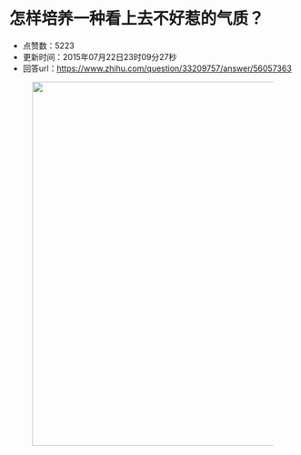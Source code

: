 # 怎样培养一种看上去不好惹的气质？
- 点赞数：5223
- 更新时间：2015年07月22日23时09分27秒
- 回答url：https://www.zhihu.com/question/33209757/answer/56057363
<body>
 <figure>
  <img data-rawwidth="640" data-rawheight="1136" src="https://pic1.zhimg.com/50/79362781dd7797b46b5a6e2b3be4fbdb_720w.jpg?source=1940ef5c" data-original-token="79362781dd7797b46b5a6e2b3be4fbdb" class="origin_image zh-lightbox-thumb" width="640" data-original="https://picx.zhimg.com/79362781dd7797b46b5a6e2b3be4fbdb_r.jpg?source=1940ef5c">
 </figure>
</body>